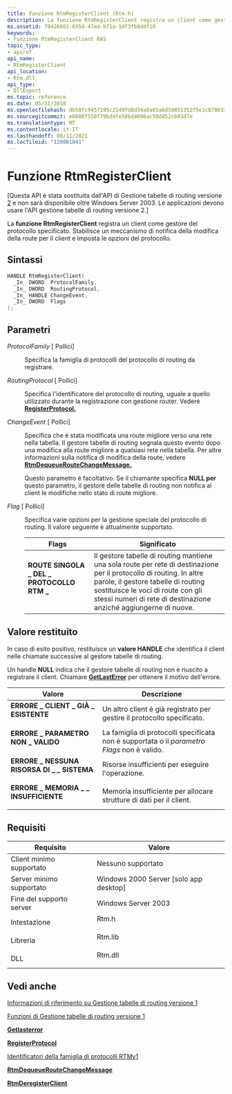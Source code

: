 ```yaml
---
title: Funzione RtmRegisterClient (Rtm.h)
description: La funzione RtmRegisterClient registra un client come gestore del protocollo specificato. Stabilisce un meccanismo di notifica della modifica della route per il client e imposta le opzioni del protocollo.
ms.assetid: 70426601-695d-47ed-b71a-1df3fb8ddf10
keywords:
- Funzione RtmRegisterClient RAS
topic_type:
- apiref
api_name:
- RtmRegisterClient
api_location:
- Rtm.dll
api_type:
- DllExport
ms.topic: reference
ms.date: 05/31/2018
ms.openlocfilehash: db58fc9457195c2149fd8d34a8a65a6d5085135275e1c878633f64cb742b02cc
ms.sourcegitcommit: e6600f550f79bddfe58bd4696ac50dd52cb03d7e
ms.translationtype: MT
ms.contentlocale: it-IT
ms.lasthandoff: 08/11/2021
ms.locfileid: "120081041"
---
```

# <a name="rtmregisterclient-function"></a>Funzione RtmRegisterClient

\[Questa API è stata sostituita dall'API di Gestione tabelle di routing versione [2](about-routing-table-manager-version-2.md) e non sarà disponibile oltre Windows Server 2003. Le applicazioni devono usare l'API gestione tabelle di routing versione 2.\]

La **funzione RtmRegisterClient** registra un client come gestore del protocollo specificato. Stabilisce un meccanismo di notifica della modifica della route per il client e imposta le opzioni del protocollo.

## <a name="syntax"></a>Sintassi


```C++
HANDLE RtmRegisterClient(
  _In_ DWORD  ProtocolFamily,
  _In_ DWORD  RoutingProtocol,
  _In_ HANDLE ChangeEvent,
  _In_ DWORD  Flags
);
```



## <a name="parameters"></a>Parametri

<dl> <dt>

*ProtocolFamily* \[ Pollici\]
</dt> <dd>

Specifica la famiglia di protocolli del protocollo di routing da registrare.

</dd> <dt>

*RoutingProtocol* \[ Pollici\]
</dt> <dd>

Specifica l'identificatore del protocollo di routing, uguale a quello utilizzato durante la registrazione con gestione router. Vedere [**RegisterProtocol.**](/windows/desktop/api/Routprot/nc-routprot-pregister_protocol)

</dd> <dt>

*ChangeEvent* \[ Pollici\]
</dt> <dd>

Specifica che è stata modificata una route migliore verso una rete nella tabella. Il gestore tabelle di routing segnala questo evento dopo una modifica alla route migliore a qualsiasi rete nella tabella. Per altre informazioni sulla notifica di modifica della route, vedere [**RtmDequeueRouteChangeMessage.**](rtmdequeueroutechangemessage.md)

Questo parametro è facoltativo. Se il chiamante specifica **NULL per** questo parametro, il gestore delle tabelle di routing non notifica al client le modifiche nello stato di route migliore.

</dd> <dt>

*Flag* \[ Pollici\]
</dt> <dd>

Specifica varie opzioni per la gestione speciale del protocollo di routing. Il valore seguente è attualmente supportato.



| Flags                                                                                                                                                                                               | Significato                                                                                                                                                                                                                                                 |
|-----------------------------------------------------------------------------------------------------------------------------------------------------------------------------------------------------|---------------------------------------------------------------------------------------------------------------------------------------------------------------------------------------------------------------------------------------------------------|
| <span id="RTM_PROTOCOL_SINGLE_ROUTE"></span><span id="rtm_protocol_single_route"></span><dl> <dt>**ROUTE SINGOLA \_ DEL \_ PROTOCOLLO RTM \_**</dt> </dl> | Il gestore tabelle di routing mantiene una sola route per rete di destinazione per il protocollo di routing. In altre parole, il gestore tabelle di routing sostituisce le voci di route con gli stessi numeri di rete di destinazione anziché aggiungerne di nuove.<br/> |



 

</dd> </dl>

## <a name="return-value"></a>Valore restituito

In caso di esito positivo, restituisce un **valore HANDLE** che identifica il client nelle chiamate successive al gestore tabelle di routing.

Un handle **NULL** indica che il gestore tabelle di routing non è riuscito a registrare il client. Chiamare [**GetLastError**](/windows/win32/api/errhandlingapi/nf-errhandlingapi-getlasterror) per ottenere il motivo dell'errore.



| Valore                                                                                                         | Descrizione                                                                                     |
|---------------------------------------------------------------------------------------------------------------|-------------------------------------------------------------------------------------------------|
| <dl> <dt>**ERRORE \_ CLIENT \_ GIÀ \_ ESISTENTE**</dt> </dl> | Un altro client è già registrato per gestire il protocollo specificato.<br/>              |
| <dl> <dt>**ERRORE \_ PARAMETRO NON \_ VALIDO**</dt> </dl>      | La famiglia di protocolli specificata non è supportata o il *parametro Flags* non è valido.<br/> |
| <dl> <dt>**ERRORE \_ NESSUNA RISORSA DI \_ \_ SISTEMA**</dt> </dl>   | Risorse insufficienti per eseguire l'operazione.<br/>                                   |
| <dl> <dt>**ERRORE \_ MEMORIA \_ \_ INSUFFICIENTE**</dt> </dl>     | Memoria insufficiente per allocare strutture di dati per il client.<br/>                      |



 

## <a name="requirements"></a>Requisiti



| Requisito | Valore |
|-------------------------------------|------------------------------------------------------------------------------------|
| Client minimo supportato<br/> | Nessuno supportato<br/>                                                          |
| Server minimo supportato<br/> | Windows 2000 Server \[solo app desktop\]<br/>                               |
| Fine del supporto server<br/>    | Windows Server 2003<br/>                                                     |
| Intestazione<br/>                   | <dl> <dt>Rtm.h</dt> </dl>   |
| Libreria<br/>                  | <dl> <dt>Rtm.lib</dt> </dl> |
| DLL<br/>                      | <dl> <dt>Rtm.dll</dt> </dl> |



## <a name="see-also"></a>Vedi anche

<dl> <dt>

[Informazioni di riferimento su Gestione tabelle di routing versione 1](routing-table-manager-version-1-reference.md)
</dt> <dt>

[Funzioni di Gestione tabelle di routing versione 1](routing-table-manager-version-1-functions.md)
</dt> <dt>

[**Getlasterror**](/windows/win32/api/errhandlingapi/nf-errhandlingapi-getlasterror)
</dt> <dt>

[**RegisterProtocol**](/windows/desktop/api/Routprot/nc-routprot-pregister_protocol)
</dt> <dt>

[Identificatori della famiglia di protocolli RTMv1](routing-table-manager-version-1-protocol-family-identifiers.md)
</dt> <dt>

[**RtmDequeueRouteChangeMessage**](rtmdequeueroutechangemessage.md)
</dt> <dt>

[**RtmDeregisterClient**](rtmderegisterclient.md)
</dt> </dl>

 

